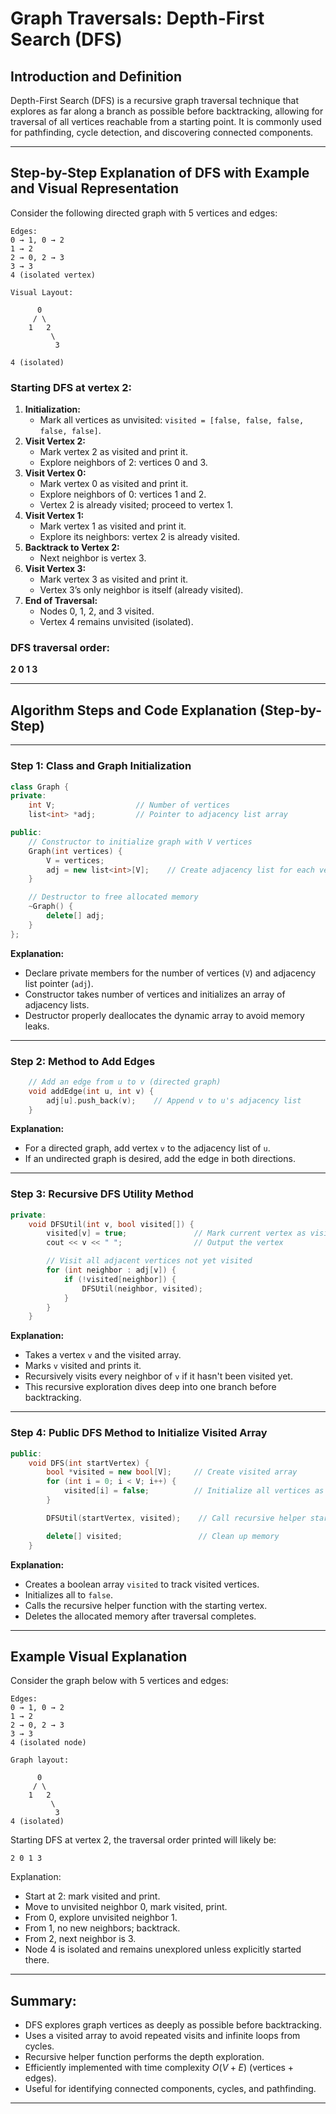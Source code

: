 # Graph Traversals: Depth-First Search (DFS)

## Introduction and Definition

Depth-First Search (DFS) is a recursive graph traversal technique that explores as far along a branch as possible before backtracking, allowing for traversal of all vertices reachable from a starting point. It is commonly used for pathfinding, cycle detection, and discovering connected components.

***
## Step-by-Step Explanation of DFS with Example and Visual Representation

Consider the following directed graph with 5 vertices and edges:

```
Edges:
0 → 1, 0 → 2
1 → 2
2 → 0, 2 → 3
3 → 3
4 (isolated vertex)

Visual Layout:

      0
     / \
    1   2
         \
          3

4 (isolated)
```


### Starting DFS at vertex 2:

1. **Initialization:**
    - Mark all vertices as unvisited: `visited = [false, false, false, false, false]`.
2. **Visit Vertex 2:**
    - Mark vertex 2 as visited and print it.
    - Explore neighbors of 2: vertices 0 and 3.
3. **Visit Vertex 0:**
    - Mark vertex 0 as visited and print it.
    - Explore neighbors of 0: vertices 1 and 2.
    - Vertex 2 is already visited; proceed to vertex 1.
4. **Visit Vertex 1:**
    - Mark vertex 1 as visited and print it.
    - Explore its neighbors: vertex 2 is already visited.
5. **Backtrack to Vertex 2:**
    - Next neighbor is vertex 3.
6. **Visit Vertex 3:**
    - Mark vertex 3 as visited and print it.
    - Vertex 3’s only neighbor is itself (already visited).
7. **End of Traversal:**
    - Nodes 0, 1, 2, and 3 visited.
    - Vertex 4 remains unvisited (isolated).

### DFS traversal order:

**2 0 1 3**

***

## Algorithm Steps and Code Explanation (Step-by-Step)


***

### Step 1: Class and Graph Initialization

```cpp
class Graph {
private:
    int V;                  // Number of vertices
    list<int> *adj;         // Pointer to adjacency list array

public:
    // Constructor to initialize graph with V vertices
    Graph(int vertices) {
        V = vertices;
        adj = new list<int>[V];    // Create adjacency list for each vertex
    }

    // Destructor to free allocated memory
    ~Graph() {
        delete[] adj;
    }
};
```

**Explanation:**

- Declare private members for the number of vertices (`V`) and adjacency list pointer (`adj`).
- Constructor takes number of vertices and initializes an array of adjacency lists.
- Destructor properly deallocates the dynamic array to avoid memory leaks.

***

### Step 2: Method to Add Edges

```cpp
    // Add an edge from u to v (directed graph)
    void addEdge(int u, int v) {
        adj[u].push_back(v);    // Append v to u's adjacency list
    }
```

**Explanation:**

- For a directed graph, add vertex `v` to the adjacency list of `u`.
- If an undirected graph is desired, add the edge in both directions.

***

### Step 3: Recursive DFS Utility Method

```cpp
private:
    void DFSUtil(int v, bool visited[]) {
        visited[v] = true;               // Mark current vertex as visited
        cout << v << " ";                // Output the vertex

        // Visit all adjacent vertices not yet visited
        for (int neighbor : adj[v]) {
            if (!visited[neighbor]) {
                DFSUtil(neighbor, visited);
            }
        }
    }
```

**Explanation:**

- Takes a vertex `v` and the visited array.
- Marks `v` visited and prints it.
- Recursively visits every neighbor of `v` if it hasn't been visited yet.
- This recursive exploration dives deep into one branch before backtracking.

***

### Step 4: Public DFS Method to Initialize Visited Array

```cpp
public:
    void DFS(int startVertex) {
        bool *visited = new bool[V];     // Create visited array
        for (int i = 0; i < V; i++) {
            visited[i] = false;          // Initialize all vertices as unvisited
        }

        DFSUtil(startVertex, visited);    // Call recursive helper starting at startVertex

        delete[] visited;                 // Clean up memory
    }
```

**Explanation:**

- Creates a boolean array `visited` to track visited vertices.
- Initializes all to `false`.
- Calls the recursive helper function with the starting vertex.
- Deletes the allocated memory after traversal completes.

***

## Example Visual Explanation

Consider the graph below with 5 vertices and edges:

```
Edges:
0 → 1, 0 → 2
1 → 2
2 → 0, 2 → 3
3 → 3
4 (isolated node)

Graph layout:

      0
     / \
    1   2
         \
          3
4 (isolated)
```

Starting DFS at vertex 2, the traversal order printed will likely be:

```
2 0 1 3
```

Explanation:

- Start at 2: mark visited and print.
- Move to unvisited neighbor 0, mark visited, print.
- From 0, explore unvisited neighbor 1.
- From 1, no new neighbors; backtrack.
- From 2, next neighbor is 3.
- Node 4 is isolated and remains unexplored unless explicitly started there.

***

## Summary:

- DFS explores graph vertices as deeply as possible before backtracking.
- Uses a visited array to avoid repeated visits and infinite loops from cycles.
- Recursive helper function performs the depth exploration.
- Efficiently implemented with time complexity $O(V + E)$ (vertices + edges).
- Useful for identifying connected components, cycles, and pathfinding.

***
